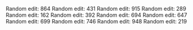 
Random edit: 864
Random edit: 431
Random edit: 915
Random edit: 289
Random edit: 162
Random edit: 392
Random edit: 694
Random edit: 647
Random edit: 699
Random edit: 746
Random edit: 948
Random edit: 219